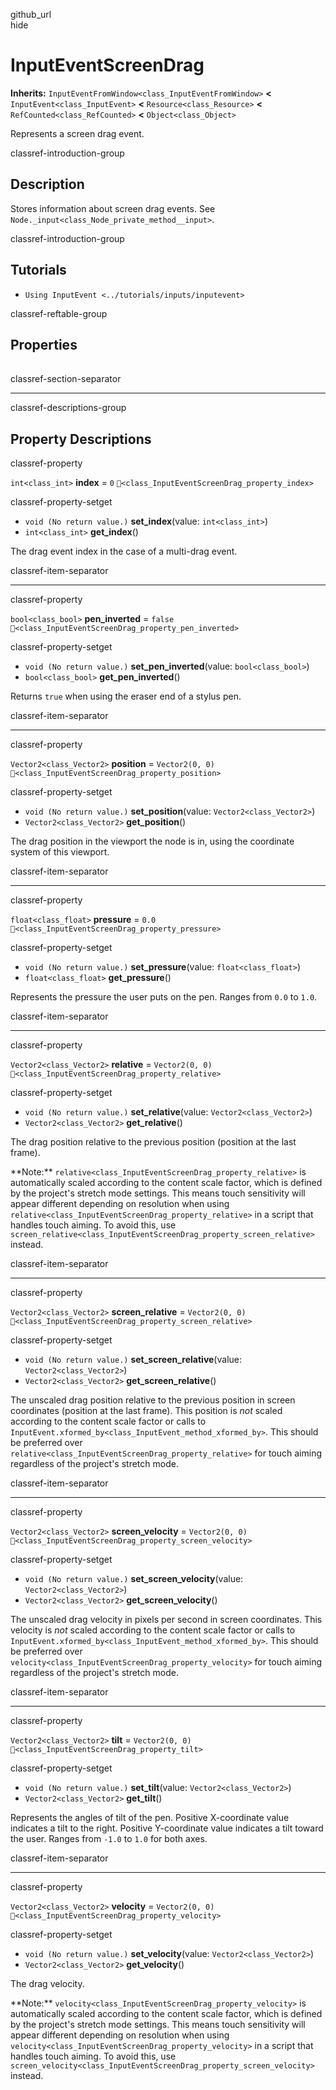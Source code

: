 github\_url  
hide

# InputEventScreenDrag

**Inherits:** `InputEventFromWindow<class_InputEventFromWindow>`
**&lt;** `InputEvent<class_InputEvent>` **&lt;**
`Resource<class_Resource>` **&lt;** `RefCounted<class_RefCounted>`
**&lt;** `Object<class_Object>`

Represents a screen drag event.

classref-introduction-group

## Description

Stores information about screen drag events. See
`Node._input<class_Node_private_method__input>`.

classref-introduction-group

## Tutorials

-   `Using InputEvent <../tutorials/inputs/inputevent>`

classref-reftable-group

## Properties

<table>
<tbody>
<tr>
</tr>
<tr>
</tr>
<tr>
</tr>
<tr>
</tr>
<tr>
</tr>
<tr>
</tr>
<tr>
</tr>
<tr>
</tr>
<tr>
</tr>
</tbody>
</table>

classref-section-separator

------------------------------------------------------------------------

classref-descriptions-group

## Property Descriptions

classref-property

`int<class_int>` **index** = `0`
`🔗<class_InputEventScreenDrag_property_index>`

classref-property-setget

-   `void (No return value.)` **set\_index**(value: `int<class_int>`)
-   `int<class_int>` **get\_index**()

The drag event index in the case of a multi-drag event.

classref-item-separator

------------------------------------------------------------------------

classref-property

`bool<class_bool>` **pen\_inverted** = `false`
`🔗<class_InputEventScreenDrag_property_pen_inverted>`

classref-property-setget

-   `void (No return value.)` **set\_pen\_inverted**(value:
    `bool<class_bool>`)
-   `bool<class_bool>` **get\_pen\_inverted**()

Returns `true` when using the eraser end of a stylus pen.

classref-item-separator

------------------------------------------------------------------------

classref-property

`Vector2<class_Vector2>` **position** = `Vector2(0, 0)`
`🔗<class_InputEventScreenDrag_property_position>`

classref-property-setget

-   `void (No return value.)` **set\_position**(value:
    `Vector2<class_Vector2>`)
-   `Vector2<class_Vector2>` **get\_position**()

The drag position in the viewport the node is in, using the coordinate
system of this viewport.

classref-item-separator

------------------------------------------------------------------------

classref-property

`float<class_float>` **pressure** = `0.0`
`🔗<class_InputEventScreenDrag_property_pressure>`

classref-property-setget

-   `void (No return value.)` **set\_pressure**(value:
    `float<class_float>`)
-   `float<class_float>` **get\_pressure**()

Represents the pressure the user puts on the pen. Ranges from `0.0` to
`1.0`.

classref-item-separator

------------------------------------------------------------------------

classref-property

`Vector2<class_Vector2>` **relative** = `Vector2(0, 0)`
`🔗<class_InputEventScreenDrag_property_relative>`

classref-property-setget

-   `void (No return value.)` **set\_relative**(value:
    `Vector2<class_Vector2>`)
-   `Vector2<class_Vector2>` **get\_relative**()

The drag position relative to the previous position (position at the
last frame).

\*\*Note:\*\* `relative<class_InputEventScreenDrag_property_relative>`
is automatically scaled according to the content scale factor, which is
defined by the project's stretch mode settings. This means touch
sensitivity will appear different depending on resolution when using
`relative<class_InputEventScreenDrag_property_relative>` in a script
that handles touch aiming. To avoid this, use
`screen_relative<class_InputEventScreenDrag_property_screen_relative>`
instead.

classref-item-separator

------------------------------------------------------------------------

classref-property

`Vector2<class_Vector2>` **screen\_relative** = `Vector2(0, 0)`
`🔗<class_InputEventScreenDrag_property_screen_relative>`

classref-property-setget

-   `void (No return value.)` **set\_screen\_relative**(value:
    `Vector2<class_Vector2>`)
-   `Vector2<class_Vector2>` **get\_screen\_relative**()

The unscaled drag position relative to the previous position in screen
coordinates (position at the last frame). This position is *not* scaled
according to the content scale factor or calls to
`InputEvent.xformed_by<class_InputEvent_method_xformed_by>`. This should
be preferred over
`relative<class_InputEventScreenDrag_property_relative>` for touch
aiming regardless of the project's stretch mode.

classref-item-separator

------------------------------------------------------------------------

classref-property

`Vector2<class_Vector2>` **screen\_velocity** = `Vector2(0, 0)`
`🔗<class_InputEventScreenDrag_property_screen_velocity>`

classref-property-setget

-   `void (No return value.)` **set\_screen\_velocity**(value:
    `Vector2<class_Vector2>`)
-   `Vector2<class_Vector2>` **get\_screen\_velocity**()

The unscaled drag velocity in pixels per second in screen coordinates.
This velocity is *not* scaled according to the content scale factor or
calls to `InputEvent.xformed_by<class_InputEvent_method_xformed_by>`.
This should be preferred over
`velocity<class_InputEventScreenDrag_property_velocity>` for touch
aiming regardless of the project's stretch mode.

classref-item-separator

------------------------------------------------------------------------

classref-property

`Vector2<class_Vector2>` **tilt** = `Vector2(0, 0)`
`🔗<class_InputEventScreenDrag_property_tilt>`

classref-property-setget

-   `void (No return value.)` **set\_tilt**(value:
    `Vector2<class_Vector2>`)
-   `Vector2<class_Vector2>` **get\_tilt**()

Represents the angles of tilt of the pen. Positive X-coordinate value
indicates a tilt to the right. Positive Y-coordinate value indicates a
tilt toward the user. Ranges from `-1.0` to `1.0` for both axes.

classref-item-separator

------------------------------------------------------------------------

classref-property

`Vector2<class_Vector2>` **velocity** = `Vector2(0, 0)`
`🔗<class_InputEventScreenDrag_property_velocity>`

classref-property-setget

-   `void (No return value.)` **set\_velocity**(value:
    `Vector2<class_Vector2>`)
-   `Vector2<class_Vector2>` **get\_velocity**()

The drag velocity.

\*\*Note:\*\* `velocity<class_InputEventScreenDrag_property_velocity>`
is automatically scaled according to the content scale factor, which is
defined by the project's stretch mode settings. This means touch
sensitivity will appear different depending on resolution when using
`velocity<class_InputEventScreenDrag_property_velocity>` in a script
that handles touch aiming. To avoid this, use
`screen_velocity<class_InputEventScreenDrag_property_screen_velocity>`
instead.

